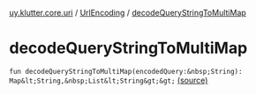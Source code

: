 [uy.klutter.core.uri](../index.md) / [UrlEncoding](index.md) / [decodeQueryStringToMultiMap](.)


# decodeQueryStringToMultiMap
`fun decodeQueryStringToMultiMap(encodedQuery:&nbsp;String): Map&lt;String,&nbsp;List&lt;String&gt;&gt;` [(source)](https://github.com/kohesive/klutter/blob/master/core-jdk6/src/main/kotlin/uy/klutter/core/uri/UrlEncoding.kt#L442)



